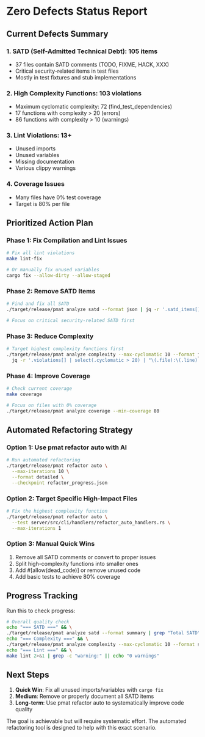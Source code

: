 # Zero Defects Status Report

## Current Defects Summary

### 1. SATD (Self-Admitted Technical Debt): 105 items
- 37 files contain SATD comments (TODO, FIXME, HACK, XXX)
- Critical security-related items in test files
- Mostly in test fixtures and stub implementations

### 2. High Complexity Functions: 103 violations
- Maximum cyclomatic complexity: 72 (find_test_dependencies)
- 17 functions with complexity > 20 (errors)
- 86 functions with complexity > 10 (warnings)

### 3. Lint Violations: 13+
- Unused imports
- Unused variables
- Missing documentation
- Various clippy warnings

### 4. Coverage Issues
- Many files have 0% test coverage
- Target is 80% per file

## Prioritized Action Plan

### Phase 1: Fix Compilation and Lint Issues
```bash
# Fix all lint violations
make lint-fix

# Or manually fix unused variables
cargo fix --allow-dirty --allow-staged
```

### Phase 2: Remove SATD Items
```bash
# Find and fix all SATD
./target/release/pmat analyze satd --format json | jq -r '.satd_items[].location' | sort -u

# Focus on critical security-related SATD first
```

### Phase 3: Reduce Complexity
```bash
# Target highest complexity functions first
./target/release/pmat analyze complexity --max-cyclomatic 10 --format json | \
  jq -r '.violations[] | select(.cyclomatic > 20) | "\(.file):\(.line) \(.name) complexity=\(.cyclomatic)"'
```

### Phase 4: Improve Coverage
```bash
# Check current coverage
make coverage

# Focus on files with 0% coverage
./target/release/pmat analyze coverage --min-coverage 80
```

## Automated Refactoring Strategy

### Option 1: Use pmat refactor auto with AI
```bash
# Run automated refactoring
./target/release/pmat refactor auto \
  --max-iterations 10 \
  --format detailed \
  --checkpoint refactor_progress.json
```

### Option 2: Target Specific High-Impact Files
```bash
# Fix the highest complexity function
./target/release/pmat refactor auto \
  --test server/src/cli/handlers/refactor_auto_handlers.rs \
  --max-iterations 1
```

### Option 3: Manual Quick Wins
1. Remove all SATD comments or convert to proper issues
2. Split high-complexity functions into smaller ones
3. Add #[allow(dead_code)] or remove unused code
4. Add basic tests to achieve 80% coverage

## Progress Tracking

Run this to check progress:
```bash
# Overall quality check
echo "=== SATD ===" && \
./target/release/pmat analyze satd --format summary | grep "Total SATD" && \
echo "=== Complexity ===" && \
./target/release/pmat analyze complexity --max-cyclomatic 10 --format summary | grep -E "(Errors|Warnings)" && \
echo "=== Lint ===" && \
make lint 2>&1 | grep -c "warning:" || echo "0 warnings"
```

## Next Steps

1. **Quick Win**: Fix all unused imports/variables with `cargo fix`
2. **Medium**: Remove or properly document all SATD items
3. **Long-term**: Use pmat refactor auto to systematically improve code quality

The goal is achievable but will require systematic effort. The automated refactoring tool is designed to help with this exact scenario.